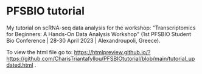 # PFSBIO tutorial
My tutorial on scRNA-seq data analysis for the workshop: "Transcriptomics for Beginners: A Hands-On Data Analysis Workshop" (1st PFSBIO Student Bio Conference | 28-30 April 2023 | Alexandroupoli, Greece).

To view the html file go to: https://htmlpreview.github.io/?https://github.com/CharisTriantafyllou/PFSBIOtutorial/blob/main/tutorial_updated.html .

